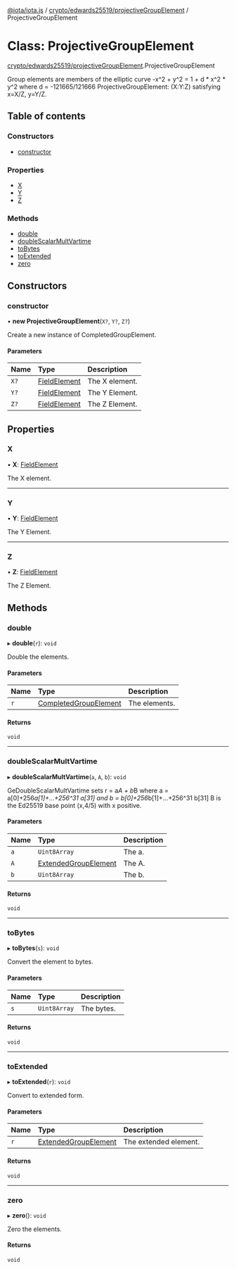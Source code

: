 [@iota/iota.js](../README.md) / [crypto/edwards25519/projectiveGroupElement](../modules/crypto_edwards25519_projectivegroupelement.md) / ProjectiveGroupElement

# Class: ProjectiveGroupElement

[crypto/edwards25519/projectiveGroupElement](../modules/crypto_edwards25519_projectivegroupelement.md).ProjectiveGroupElement

Group elements are members of the elliptic curve -x^2 + y^2 = 1 + d * x^2 *
y^2 where d = -121665/121666
ProjectiveGroupElement: (X:Y:Z) satisfying x=X/Z, y=Y/Z.

## Table of contents

### Constructors

- [constructor](crypto_edwards25519_projectivegroupelement.projectivegroupelement.md#constructor)

### Properties

- [X](crypto_edwards25519_projectivegroupelement.projectivegroupelement.md#x)
- [Y](crypto_edwards25519_projectivegroupelement.projectivegroupelement.md#y)
- [Z](crypto_edwards25519_projectivegroupelement.projectivegroupelement.md#z)

### Methods

- [double](crypto_edwards25519_projectivegroupelement.projectivegroupelement.md#double)
- [doubleScalarMultVartime](crypto_edwards25519_projectivegroupelement.projectivegroupelement.md#doublescalarmultvartime)
- [toBytes](crypto_edwards25519_projectivegroupelement.projectivegroupelement.md#tobytes)
- [toExtended](crypto_edwards25519_projectivegroupelement.projectivegroupelement.md#toextended)
- [zero](crypto_edwards25519_projectivegroupelement.projectivegroupelement.md#zero)

## Constructors

### constructor

• **new ProjectiveGroupElement**(`X?`, `Y?`, `Z?`)

Create a new instance of CompletedGroupElement.

#### Parameters

| Name | Type | Description |
| :------ | :------ | :------ |
| `X?` | [FieldElement](crypto_edwards25519_fieldelement.fieldelement.md) | The X element. |
| `Y?` | [FieldElement](crypto_edwards25519_fieldelement.fieldelement.md) | The Y Element. |
| `Z?` | [FieldElement](crypto_edwards25519_fieldelement.fieldelement.md) | The Z Element. |

## Properties

### X

• **X**: [FieldElement](crypto_edwards25519_fieldelement.fieldelement.md)

The X element.

___

### Y

• **Y**: [FieldElement](crypto_edwards25519_fieldelement.fieldelement.md)

The Y Element.

___

### Z

• **Z**: [FieldElement](crypto_edwards25519_fieldelement.fieldelement.md)

The Z Element.

## Methods

### double

▸ **double**(`r`): `void`

Double the elements.

#### Parameters

| Name | Type | Description |
| :------ | :------ | :------ |
| `r` | [CompletedGroupElement](crypto_edwards25519_completedgroupelement.completedgroupelement.md) | The elements. |

#### Returns

`void`

___

### doubleScalarMultVartime

▸ **doubleScalarMultVartime**(`a`, `A`, `b`): `void`

GeDoubleScalarMultVartime sets r = a*A + b*B
where a = a[0]+256*a[1]+...+256^31 a[31]
and b = b[0]+256*b[1]+...+256^31 b[31]
B is the Ed25519 base point (x,4/5) with x positive.

#### Parameters

| Name | Type | Description |
| :------ | :------ | :------ |
| `a` | `Uint8Array` | The a. |
| `A` | [ExtendedGroupElement](crypto_edwards25519_extendedgroupelement.extendedgroupelement.md) | The A. |
| `b` | `Uint8Array` | The b. |

#### Returns

`void`

___

### toBytes

▸ **toBytes**(`s`): `void`

Convert the element to bytes.

#### Parameters

| Name | Type | Description |
| :------ | :------ | :------ |
| `s` | `Uint8Array` | The bytes. |

#### Returns

`void`

___

### toExtended

▸ **toExtended**(`r`): `void`

Convert to extended form.

#### Parameters

| Name | Type | Description |
| :------ | :------ | :------ |
| `r` | [ExtendedGroupElement](crypto_edwards25519_extendedgroupelement.extendedgroupelement.md) | The extended element. |

#### Returns

`void`

___

### zero

▸ **zero**(): `void`

Zero the elements.

#### Returns

`void`
